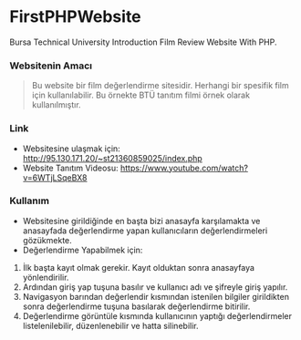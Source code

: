 # FirstPHPWebsite
Bursa Technical University Introduction Film Review Website With PHP.


### Websitenin Amacı
> Bu website bir film değerlendirme sitesidir. Herhangi bir spesifik film için kullanılabilir. Bu örnekte BTÜ tanıtım filmi örnek olarak kullanılmıştır.

### Link
- Websitesine ulaşmak için: http://95.130.171.20/~st21360859025/index.php
- Website Tanıtım Videosu: https://www.youtube.com/watch?v=6WTjLSqeBX8

### Kullanım
- Websitesine girildiğinde en başta bizi anasayfa karşılamakta ve anasayfada değerlendirme yapan kullanıcıların değerlendirmeleri gözükmekte.
- Değerlendirme Yapabilmek için:
1. İlk başta kayıt olmak gerekir. Kayıt olduktan sonra anasayfaya yönlendirilir.
2. Ardından giriş yap tuşuna basılır ve kullanıcı adı ve şifreyle giriş yapılır.
3. Navigasyon barından değerlendir kısmından istenilen bilgiler girildikten sonra değerlendirme tuşuna basılarak değerlendirme bitirilir.
4. Değerlendirme görüntüle kısmında kullanıcının yaptığı değerlendirmeler listelenilebilir, düzenlenebilir ve hatta silinebilir.
